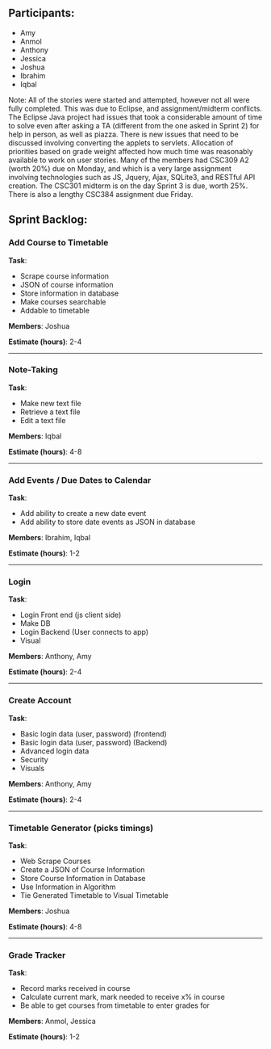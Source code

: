 ## Participants:

- Amy
- Anmol
- Anthony
- Jessica
- Joshua
- Ibrahim
- Iqbal

Note: All of the stories were started and attempted, however not all were fully completed. This was due to Eclipse, and assignment/midterm conflicts. 
    The Eclipse Java project had issues that took a considerable amount of time to solve even after asking a TA (different from the one asked in Sprint 2) for help in person, as well as piazza. There is new issues that need to be discussed involving converting the applets to servlets.
    Allocation of priorities based on grade weight affected how much time was reasonably available to work on user stories. Many of the members had CSC309 A2 (worth 20%) due on Monday, and which is a very large assignment involving technologies such as JS, Jquery, Ajax, SQLite3, and RESTful API creation. The CSC301 midterm is on the day Sprint 3 is due, worth 25%. There is also a lengthy CSC384 assignment due Friday.

## Sprint Backlog:

### **Add Course to Timetable**
**Task**:
- Scrape course information
- JSON of course information
- Store information in database
- Make courses searchable
- Addable to timetable

**Members**: Joshua

**Estimate (hours)**: 2-4
______________________________________

### **Note-Taking**
**Task**:
- Make new text file
- Retrieve a text file
- Edit a text file

**Members**: Iqbal

**Estimate (hours)**: 4-8
______________________________________

### **Add Events / Due Dates to Calendar**
**Task**:
- Add ability to create a new date event
- Add ability to store date events as JSON in database

**Members**: Ibrahim, Iqbal

**Estimate (hours)**: 1-2
______________________________________


### **Login**
**Task**:
- Login Front end (js client side)
- Make DB
- Login Backend (User connects to app)
- Visual 

**Members**: Anthony, Amy

**Estimate (hours)**: 2-4
______________________________________

### **Create Account**
**Task**:
- Basic login data (user, password) (frontend)
- Basic login data (user, password) (Backend)
- Advanced login data
- Security
- Visuals

**Members**: Anthony, Amy

**Estimate (hours)**: 2-4
______________________________________

### **Timetable Generator (picks timings)**
**Task**:
- Web Scrape Courses
- Create a JSON of Course Information
- Store Course Information in Database
- Use Information in Algorithm
- Tie Generated Timetable to Visual Timetable

**Members**: Joshua

**Estimate (hours)**: 4-8
______________________________________

### **Grade Tracker**
**Task**:
- Record marks received in course
- Calculate current mark, mark needed to receive x% in course
- Be able to get courses from timetable to enter grades for

**Members**: Anmol, Jessica

**Estimate (hours)**: 1-2
